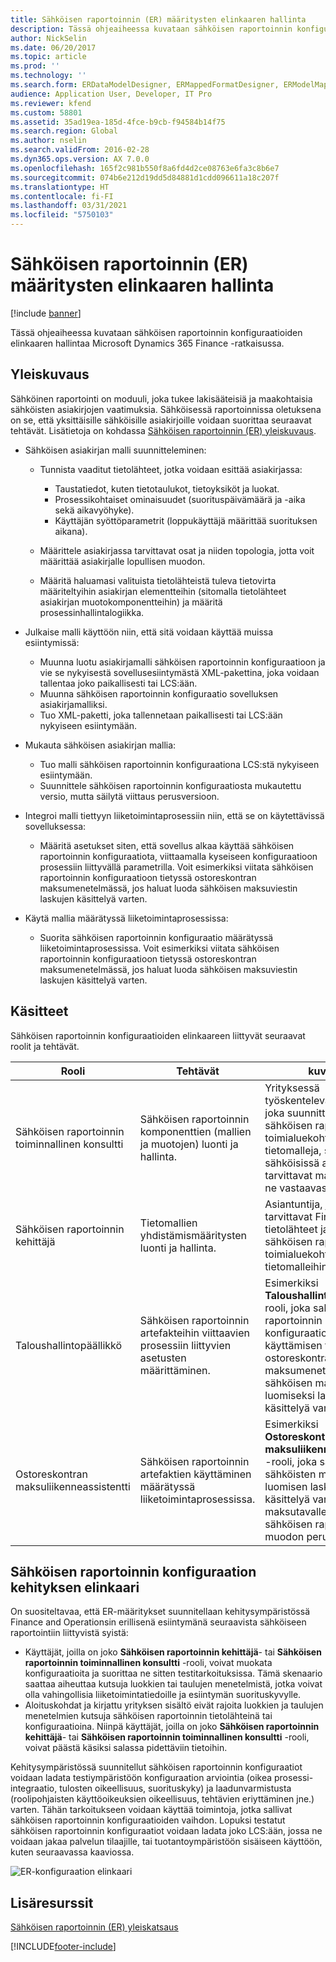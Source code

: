 ```yaml
---
title: Sähköisen raportoinnin (ER) määritysten elinkaaren hallinta
description: Tässä ohjeaiheessa kuvataan sähköisen raportoinnin konfiguraatioiden elinkaaren hallintaa Microsoft Dynamics 365 Finance -ratkaisussa.
author: NickSelin
ms.date: 06/20/2017
ms.topic: article
ms.prod: ''
ms.technology: ''
ms.search.form: ERDataModelDesigner, ERMappedFormatDesigner, ERModelMappingDesigner, ERModelMappingTable, ERSolutionImport, ERSolutionTable, ERVendorTable, ERWorkspace
audience: Application User, Developer, IT Pro
ms.reviewer: kfend
ms.custom: 58801
ms.assetid: 35ad19ea-185d-4fce-b9cb-f94584b14f75
ms.search.region: Global
ms.author: nselin
ms.search.validFrom: 2016-02-28
ms.dyn365.ops.version: AX 7.0.0
ms.openlocfilehash: 165f2c981b550f8a6fd4d2ce08763e6fa3c8b6e7
ms.sourcegitcommit: 074b6e212d19dd5d84881d1cdd096611a18c207f
ms.translationtype: HT
ms.contentlocale: fi-FI
ms.lasthandoff: 03/31/2021
ms.locfileid: "5750103"
---
```

# <a name="manage-the-electronic-reporting-er-configuration-lifecycle"></a>Sähköisen raportoinnin (ER) määritysten elinkaaren hallinta

[!include [banner](../includes/banner.md)]

Tässä ohjeaiheessa kuvataan sähköisen raportoinnin konfiguraatioiden elinkaaren hallintaa Microsoft Dynamics 365 Finance -ratkaisussa.

## <a name="overview"></a>Yleiskuvaus

Sähköinen raportointi on moduuli, joka tukee lakisääteisiä ja maakohtaisia sähköisten asiakirjojen vaatimuksia. Sähköisessä raportoinnissa oletuksena on se, että yksittäisille sähköisille asiakirjoille voidaan suorittaa seuraavat tehtävät. Lisätietoja on kohdassa [Sähköisen raportoinnin (ER) yleiskuvaus](general-electronic-reporting.md).

- Sähköisen asiakirjan malli suunnitteleminen:

    - Tunnista vaaditut tietolähteet, jotka voidaan esittää asiakirjassa:

        - Taustatiedot, kuten tietotaulukot, tietoyksiköt ja luokat.
        - Prosessikohtaiset ominaisuudet (suorituspäivämäärä ja -aika sekä aikavyöhyke).
        - Käyttäjän syöttöparametrit (loppukäyttäjä määrittää suorituksen aikana).

    - Määrittele asiakirjassa tarvittavat osat ja niiden topologia, jotta voit määrittää asiakirjalle lopullisen muodon.
    - Määritä haluamasi valituista tietolähteistä tuleva tietovirta määriteltyihin asiakirjan elementteihin (sitomalla tietolähteet asiakirjan muotokomponentteihin) ja määritä prosessinhallintalogiikka.

- Julkaise malli käyttöön niin, että sitä voidaan käyttää muissa esiintymissä:

    - Muunna luotu asiakirjamalli sähköisen raportoinnin konfiguraatioon ja vie se nykyisestä sovellusesiintymästä XML-pakettina, joka voidaan tallentaa joko paikallisesti tai LCS:ään.
    - Muunna sähköisen raportoinnin konfiguraatio sovelluksen asiakirjamalliksi.
    - Tuo XML-paketti, joka tallennetaan paikallisesti tai LCS:ään nykyiseen esiintymään.

- Mukauta sähköisen asiakirjan mallia:

    - Tuo malli sähköisen raportoinnin konfiguraationa LCS:stä nykyiseen esiintymään.
    - Suunnittele sähköisen raportoinnin konfiguraatiosta mukautettu versio, mutta säilytä viittaus perusversioon.

- Integroi malli tiettyyn liiketoimintaprosessiin niin, että se on käytettävissä sovelluksessa:

    - Määritä asetukset siten, että sovellus alkaa käyttää sähköisen raportoinnin konfiguraatiota, viittaamalla kyseiseen konfiguraatioon prosessiin liittyvällä parametrilla. Voit esimerkiksi viitata sähköisen raportoinnin konfiguraatioon tietyssä ostoreskontran maksumenetelmässä, jos haluat luoda sähköisen maksuviestin laskujen käsittelyä varten.

- Käytä mallia määrätyssä liiketoimintaprosessissa:

    - Suorita sähköisen raportoinnin konfiguraatio määrätyssä liiketoimintaprosessissa. Voit esimerkiksi viitata sähköisen raportoinnin konfiguraatioon tietyssä ostoreskontran maksumenetelmässä, jos haluat luoda sähköisen maksuviestin laskujen käsittelyä varten.

## <a name="concepts"></a>Käsitteet
Sähköisen raportoinnin konfiguraatioiden elinkaareen liittyvät seuraavat roolit ja tehtävät.

| Rooli                                       | Tehtävät                                                      | kuvaus |
|--------------------------------------------|-----------------------------------------------------------------|-------------|
| Sähköisen raportoinnin toiminnallinen konsultti | Sähköisen raportoinnin komponenttien (mallien ja muotojen) luonti ja hallinta.           | Yrityksessä työskentelevä henkilö, joka suunnittelee sähköisen raportoinnin toimialuekohtaisia tietomalleja, suunnittelee sähköisissä asiakirjoissa tarvittavat mallit ja liittää ne vastaavasti. |
| Sähköisen raportoinnin kehittäjä             | Tietomallien yhdistämismääritysten luonti ja hallinta.                          | Asiantuntija, joka valitsee tarvittavat Finance-tietolähteet ja sitoo ne sähköisen raportoinnin toimialuekohtaisiin tietomalleihin. |
| Taloushallintopäällikkö                      | Sähköisen raportoinnin artefakteihin viittaavien prosessiin liittyvien asetusten määrittäminen. | Esimerkiksi **Taloushallintopäällikkö**-rooli, joka sallii sähköisen raportoinnin konfiguraation asetusten käyttämisen tietyssä ostoreskontran maksumenetelmässä sähköisen maksuviestin luomiseksi laskujen käsittelyä varten. |
| Ostoreskontran maksuliikenneassistentti            | Sähköisen raportoinnin artefaktien käyttäminen määrätyssä liiketoimintaprosessissa.                | Esimerkiksi **Ostoreskontran maksuliikenneassistentti** -rooli, joka sallii sähköisten maksuviestien luomisen laskujen käsittelyä varten tietylle maksutavalle määritetyn sähköisen raportoinnin muodon perusteella. |

## <a name="er-configuration-development-lifecycle"></a>Sähköisen raportoinnin konfiguraation kehityksen elinkaari
On suositeltavaa, että ER-määritykset suunnitellaan kehitysympäristössä Finance and Operationsin erillisenä esiintymänä seuraavista sähköiseen raportointiin liittyvistä syistä:

- Käyttäjät, joilla on joko **Sähköisen raportoinnin kehittäjä**- tai **Sähköisen raportoinnin toiminnallinen konsultti** -rooli, voivat muokata konfiguraatioita ja suorittaa ne sitten testitarkoituksissa. Tämä skenaario saattaa aiheuttaa kutsuja luokkien tai taulujen menetelmistä, jotka voivat olla vahingollisia liiketoimintatiedoille ja esiintymän suorituskyvylle.
- Aloituskohdat ja kirjattu yrityksen sisältö eivät rajoita luokkien ja taulujen menetelmien kutsuja sähköisen raportoinnin tietolähteinä tai konfiguraatioina. Niinpä käyttäjät, joilla on joko **Sähköisen raportoinnin kehittäjä**- tai **Sähköisen raportoinnin toiminnallinen konsultti** -rooli, voivat päästä käsiksi salassa pidettäviin tietoihin.

Kehitysympäristössä suunnitellut sähköisen raportoinnin konfiguraatiot voidaan ladata testiympäristöön konfiguraation arviointia (oikea prosessi-integraatio, tulosten oikeellisuus, suorituskyky) ja laadunvarmistusta (roolipohjaisten käyttöoikeuksien oikeellisuus, tehtävien eriyttäminen jne.) varten. Tähän tarkoitukseen voidaan käyttää toimintoja, jotka sallivat sähköisen raportoinnin konfiguraatioiden vaihdon. Lopuksi testatut sähköisen raportoinnin konfiguraatiot voidaan ladata joko LCS:ään, jossa ne voidaan jakaa palvelun tilaajille, tai tuotantoympäristöön sisäiseen käyttöön, kuten seuraavassa kaaviossa.

![ER-konfiguraation elinkaari](./media/ger-configuration-lifecycle.png)

## <a name="additional-resources"></a>Lisäresurssit

[Sähköisen raportoinnin (ER) yleiskatsaus](general-electronic-reporting.md)


[!INCLUDE[footer-include](../../../includes/footer-banner.md)]